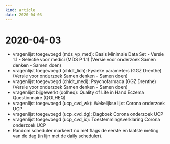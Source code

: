 ```yaml
---
kind: article
date: 2020-04-03
---
```


# 2020-04-03

* vragenlijst toegevoegd (mds_vp_med): Basis Minimale Data Set - Versie 1.1 - Selectie voor medici (MDS P 1.1) (Versie voor onderzoek Samen denken - Samen doen)
* vragenlijst toegevoegd (chldt_lich): Fysieke parameters (GGZ Drenthe) (Versie voor onderzoek Samen denken - Samen doen)
* vragenlijst toegevoegd (chldt_medi): Psychofarmaca (GGZ Drenthe) (Versie voor onderzoek Samen denken - Samen doen)
* vragenlijst bijgewerkt (qolheq): Quality of Life in Hand Eczema Questionnaire (QOLHEQ)
* vragenlijst toegevoegd (ucp_cvd_wk): Wekelijkse lijst Corona onderzoek UCP
* vragenlijst toegevoegd (ucp_cvd_dg): Dagboek Corona onderzoek UCP
* vragenlijst toegevoegd (ucp_cvd_ic): Toestemmingsverklaring Corona onderzoek UCP
* Random scheduler markeert nu met flags de eerste en laatste meting van de dag (in lijn met de daily scheduler).
